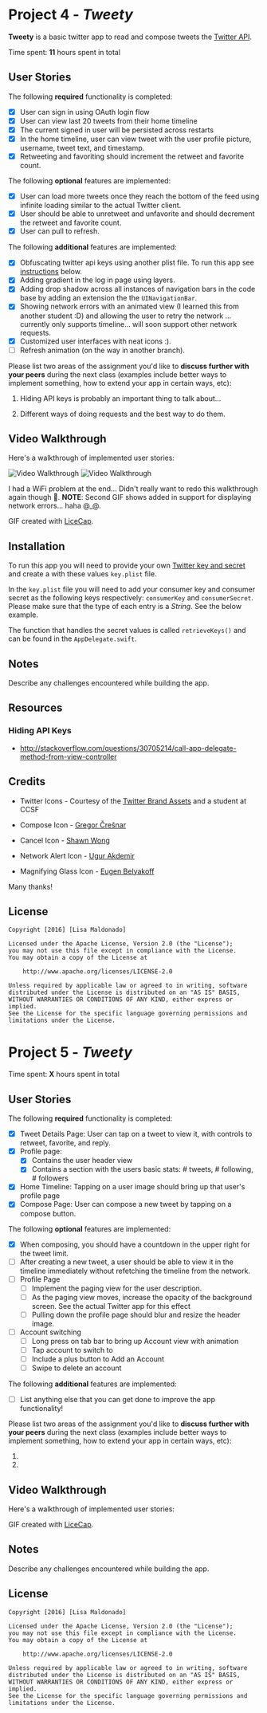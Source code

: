 # Project 4 - *Tweety*

**Tweety** is a basic twitter app to read and compose tweets the [Twitter API](https://apps.twitter.com/).

Time spent: **11** hours spent in total

## User Stories

The following **required** functionality is completed:

- [x] User can sign in using OAuth login flow
- [x] User can view last 20 tweets from their home timeline
- [x] The current signed in user will be persisted across restarts
- [x] In the home timeline, user can view tweet with the user profile picture, username, tweet text, and timestamp.
- [x] Retweeting and favoriting should increment the retweet and favorite count.

The following **optional** features are implemented:

- [x] User can load more tweets once they reach the bottom of the feed using infinite loading similar to the actual Twitter client.
- [x] User should be able to unretweet and unfavorite and should decrement the retweet and favorite count.
- [x] User can pull to refresh.

The following **additional** features are implemented:

- [x] Obfuscating twitter api keys using another plist file. To run this app see [instructions](https://github.com/venegu/tweety#installation) below.
- [x] Adding gradient in the log in page using layers.
- [x] Adding drop shadow across all instances of navigation bars in the code base by adding an extension the the `UINavigationBar`.
- [x] Showing network errors with an animated view (I learned this from another student :D) and allowing the user to retry the network ... currently only supports timeline... will soon support other network requests.
- [x] Customized user interfaces with neat icons :).
- [ ] Refresh animation (on the way in another branch).

Please list two areas of the assignment you'd like to **discuss further with your peers** during the next class (examples include better ways to implement something, how to extend your app in certain ways, etc):

1. Hiding API keys is probably an important thing to talk about...

2. Different ways of doing requests and the best way to do them.

## Video Walkthrough

Here's a walkthrough of implemented user stories:


<img src='https://github.com/venegu/tweety/raw/master/tweety.gif' title='Video Walkthrough' width='' alt='Video Walkthrough' />              <img src='https://github.com/venegu/tweety/raw/master/tweety2.gif' title='Video Walkthrough' width='' alt='Video Walkthrough' />

I had a WiFi problem at the end... Didn't really want to redo this walkthrough again though :panda_face:. __NOTE__: Second GIF shows added in support for displaying network errors... haha @_@.

GIF created with [LiceCap](http://www.cockos.com/licecap/).

## Installation

To run this app you will need to provide your own [Twitter key and secret](https://apps.twitter.com) and create a with these values `key.plist` file.

In the `key.plist` file you will need to add your consumer key and consumer secret as the following keys respectively: `consumerKey` and `consumerSecret`. Please make sure that the type of each entry is a *String*. See the below example.

The function that handles the secret values is called `retrieveKeys()` and can be found in the `AppDelegate.swift`.

## Notes

Describe any challenges encountered while building the app.

## Resources

### Hiding API Keys
   - http://stackoverflow.com/questions/30705214/call-app-delegate-method-from-view-controller

## Credits

   - Twitter Icons - Courtesy of the [Twitter Brand Assets](https://about.twitter.com/company/brand-assets) and a student at CCSF

   - Compose Icon - [Gregor Črešnar](https://thenounproject.com/search/?q=compose&i=256159)
   - Cancel Icon - [Shawn Wong](https://thenounproject.com/search/?q=x&i=114046)
   - Network Alert Icon - [Ugur Akdemir](https://thenounproject.com/search/?q=wifi&i=26774)
   - Magnifying Glass Icon - [Eugen Belyakoff](https://thenounproject.com/search/?q=magnifying+glass&i=38681)

Many thanks!

## License

    Copyright [2016] [Lisa Maldonado]

    Licensed under the Apache License, Version 2.0 (the "License");
    you may not use this file except in compliance with the License.
    You may obtain a copy of the License at

        http://www.apache.org/licenses/LICENSE-2.0

    Unless required by applicable law or agreed to in writing, software
    distributed under the License is distributed on an "AS IS" BASIS,
    WITHOUT WARRANTIES OR CONDITIONS OF ANY KIND, either express or implied.
    See the License for the specific language governing permissions and
    limitations under the License.


# Project 5 - *Tweety*

Time spent: **X** hours spent in total

## User Stories

The following **required** functionality is completed:

- [x] Tweet Details Page: User can tap on a tweet to view it, with controls to retweet, favorite, and reply.
- [x] Profile page:
   - [x] Contains the user header view
   - [x] Contains a section with the users basic stats: # tweets, # following, # followers
- [x] Home Timeline: Tapping on a user image should bring up that user's profile page
- [x] Compose Page: User can compose a new tweet by tapping on a compose button.

The following **optional** features are implemented:

- [x] When composing, you should have a countdown in the upper right for the tweet limit.
- [ ] After creating a new tweet, a user should be able to view it in the timeline immediately without refetching the timeline from the network.
- [ ] Profile Page
   - [ ] Implement the paging view for the user description.
   - [ ] As the paging view moves, increase the opacity of the background screen. See the actual Twitter app for this effect
   - [ ] Pulling down the profile page should blur and resize the header image.
- [ ] Account switching
   - [ ] Long press on tab bar to bring up Account view with animation
   - [ ] Tap account to switch to
   - [ ] Include a plus button to Add an Account
   - [ ] Swipe to delete an account

The following **additional** features are implemented:

- [ ] List anything else that you can get done to improve the app functionality!

Please list two areas of the assignment you'd like to **discuss further with your peers** during the next class (examples include better ways to implement something, how to extend your app in certain ways, etc):

1.
2.

## Video Walkthrough

Here's a walkthrough of implemented user stories:

<!--<img src='http://i.imgur.com/link/to/your/gif/file.gif' title='Video Walkthrough' width='' alt='Video Walkthrough' />-->

GIF created with [LiceCap](http://www.cockos.com/licecap/).

## Notes

Describe any challenges encountered while building the app.

## License

    Copyright [2016] [Lisa Maldonado]

    Licensed under the Apache License, Version 2.0 (the "License");
    you may not use this file except in compliance with the License.
    You may obtain a copy of the License at

        http://www.apache.org/licenses/LICENSE-2.0

    Unless required by applicable law or agreed to in writing, software
    distributed under the License is distributed on an "AS IS" BASIS,
    WITHOUT WARRANTIES OR CONDITIONS OF ANY KIND, either express or implied.
    See the License for the specific language governing permissions and
    limitations under the License.
